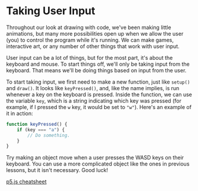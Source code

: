 # Taking User Input

Throughout our look at drawing with code, we've been making little animations,
but many more possibilities open up when we allow the user (you) to control the program while it's running.
We can make games, interactive art, or any number of other things that work with user input.

User input can be a lot of things, but for the most part, it's about the keyboard and mouse.
To start things off, we'll only be taking input from the keyboard.
That means we'll be doing things based on input from the user.

To start taking input, we first need to make a new function, just like `setup()` and `draw()`.
It looks like `keyPressed()`, and, like the name implies, is run whenever a key on the keyboard is pressed.
Inside the function, we can use the variable `key`, which is a string indicating which key was pressed
(for example, if I pressed the `w` key, it would be set to `"w"`).
Here's an example of it in action:

```js
function keyPressed() {
    if (key === "a") {
        // Do something.
    }
}
```

Try making an object move when a user presses the WASD keys on their keyboard.
You can use a more complicated object like the ones in previous lessons, but it isn't necessary.
Good luck!

[p5.js cheatsheet](https://bmoren.github.io/p5js-cheat-sheet/)
